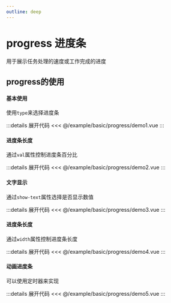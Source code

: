 ```yaml
---
outline: deep
---
```


# progress 进度条

用于展示任务处理的速度或工作完成的进度

## progress的使用

<script  lang="ts"  setup>
import demo1 from '@/example/basic/progress/demo1.vue'
import demo2 from '@/example/basic/progress/demo2.vue'
import demo3 from '@/example/basic/progress/demo3.vue'
import demo4 from '@/example/basic/progress/demo4.vue'
import demo5 from '@/example/basic/progress/demo5.vue'
</script>

#### 基本使用

使用`type`来选择进度条

<ClientOnly>
  <demo1 />
</ClientOnly>

:::details 展开代码
<<< @/example/basic/progress/demo1.vue
:::

#### 进度条长度

通过`val`属性控制进度条百分比

<ClientOnly>
  <demo2 />
</ClientOnly>

:::details 展开代码
<<< @/example/basic/progress/demo2.vue
:::

#### 文字显示

通过`show-text`属性选择是否显示数值

<ClientOnly>
  <demo3 />
</ClientOnly>

:::details 展开代码
<<< @/example/basic/progress/demo3.vue
:::

#### 进度条长度

通过`width`属性控制进度条长度

<ClientOnly>
  <demo4 />
</ClientOnly>

:::details 展开代码
<<< @/example/basic/progress/demo4.vue
:::

#### 动画进度条

可以使用定时器来实现

<ClientOnly>
  <demo5 />
</ClientOnly>

:::details 展开代码
<<< @/example/basic/progress/demo5.vue
:::
